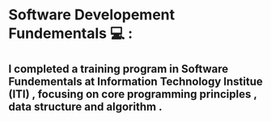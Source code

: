 # Software Developement Fundementals 💻 :
## I completed a training program in Software Fundementals at Information Technology Institue (ITI) , focusing on core programming principles , data structure and algorithm . 


